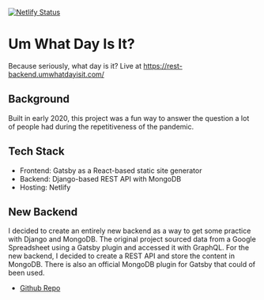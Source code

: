 [![Netlify Status](https://api.netlify.com/api/v1/badges/b2d56684-0305-4ef6-a14e-90a153b296a5/deploy-status?branch=rest-backend)](https://app.netlify.com/sites/um-what-day-is-it/deploys)

# Um What Day Is It?
Because seriously, what day is it? Live at https://rest-backend.umwhatdayisit.com/

## Background
Built in early 2020, this project was a fun way to answer the question a lot of people had during the repetitiveness of the pandemic.

## Tech Stack
- Frontend: Gatsby as a React-based static site generator
- Backend: Django-based REST API with MongoDB
- Hosting: Netlify

## New Backend
I decided to create an entirely new backend as a way to get some practice with Django and MongoDB. The original project sourced data from a Google Spreadsheet using a Gatsby plugin and accessed it with GraphQL. For the new backend, I decided to create a REST API and store the content in MongoDB. There is also an official MongoDB plugin for Gatsby that could of been used.

- [Github Repo](https://github.com/levibrooke/umwhatdayisit-backend)